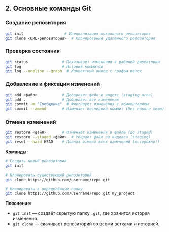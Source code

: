 ## **2. Основные команды Git**  
### **Создание репозитория**  
```bash
git init                  # Инициализация локального репозитория
git clone <URL-репозитория>  # Клонирование удалённого репозитория
```

### **Проверка состояния**  
```bash
git status               # Показывает изменения в рабочей директории
git log                  # История коммитов
git log --oneline --graph  # Компактный вывод с графом веток
```

### **Добавление и фиксация изменений**  
```bash
git add <файл>           # Добавляет файл в индекс (staging area)
git add .                # Добавляет все изменения
git commit -m "Сообщение"  # Фиксирует изменения с комментарием
git commit --amend       # Изменяет последний коммит (без нового хеша)
```

### **Отмена изменений**  
```bash
git restore <файл>       # Отменяет изменения в файле (до staged)
git restore --staged <файл>  # Убирает файл из индекса (staging)
git reset --hard HEAD    # Полная отмена всех изменений (осторожно!)
```
**Команды:**  
```bash
# Создать новый репозиторий  
git init  

# Клонировать существующий репозиторий  
git clone https://github.com/username/repo.git  

# Клонировать в определённую папку  
git clone https://github.com/username/repo.git my_project  
```  
**Пояснение:**  
- `git init` — создаёт скрытую папку `.git`, где хранится история изменений.  
- `git clone` — скачивает репозиторий со всеми ветками и историей.  
